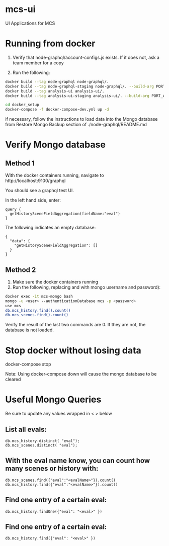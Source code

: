 # mcs-ui
UI Applications for MCS

# Running from docker

1. Verify that node-graphql/account-configs.js exists.  If it does not, ask a team member for a copy

2. Run the following:
```bash
docker build --tag node-graphql node-graphql/.
docker build --tag node-graphql-staging node-graphql/. --build-arg PORT_ARG=9111
docker build --tag analysis-ui analysis-ui/.
docker build --tag analysis-ui-staging analysis-ui/. --build-arg PORT_ARG=2000

cd docker_setup
docker-compose -f docker-compose-dev.yml up -d
```

if necessary, follow the instructions to load data into the Mongo database from Restore Mongo Backup section of ./node-graphql/README.md

# Verify Mongo database

## Method 1

With the docker containers running, navigate to http://localhost:9100/graphql

You should see a graphql test UI.

In the left hand side, enter:

```
query {
  getHistorySceneFieldAggregation(fieldName:"eval")
}
```

The following indicates an empty database:
```
{
  "data": {
    "getHistorySceneFieldAggregation": []
  }
}
```

## Method 2

  1. Make sure the docker containers running 
  2. Run the following, replacing <user> and <password> with mongo username and password):
  ```bash
  docker exec -it mcs-mongo bash
  mongo -u <user> --authenticationDatabase mcs -p <password>
  use mcs
  db.mcs_history.find().count()
  db.mcs_scenes.find().count()
  ```
  Verify the result of the last two commands are 0.  If they are not, the database is not loaded.

# Stop docker without losing data

docker-compose stop

Note: Using docker-compose down will cause the mongo database to be cleared

# Useful Mongo Queries

Be sure to update any values wrapped in < > below

## List all evals:
```
db.mcs_history.distinct( "eval");
db.mcs_scenes.distinct( "eval");
```

## With the eval name know, you can count how many scenes or history with:

```
db.mcs_scenes.find({"eval":"<evalName>"}).count()
db.mcs_history.find({"eval":"<evalName>"}).count()
```

## Find one entry of a certain eval:

```
db.mcs_history.findOne({"eval": "<eval>" })
```  
  
## Find one entry of a certain eval:

```
db.mcs_history.find({"eval": "<eval>" })
```

